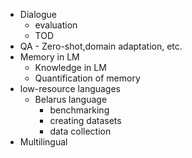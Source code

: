 - Dialogue
	- evaluation
	- TOD
- QA
		- Zero-shot,domain adaptation, etc.
- Memory in LM
	- Knowledge in LM
	- Quantification of memory
- low-resource languages
	- Belarus language
		- benchmarking
		- creating datasets
		- data collection
- Multilingual 







